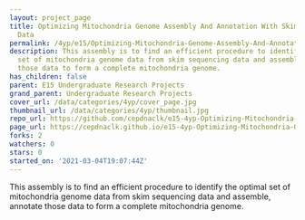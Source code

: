 ```yaml
---
layout: project_page
title: Optimizing Mitochondria Genome Assembly And Annotation With Skim Sequencing
  Data
permalink: /4yp/e15/Optimizing-Mitochondria-Genome-Assembly-And-Annotation-With-Skim-Sequencing-Data/
description: This assembly is to find an efficient procedure to identify the optimal
  set of mitochondria genome data from skim sequencing data and assemble, annotate
  those data to form a complete mitochondria genome.
has_children: false
parent: E15 Undergraduate Research Projects
grand_parent: Undergraduate Research Projects
cover_url: /data/categories/4yp/cover_page.jpg
thumbnail_url: /data/categories/4yp/thumbnail.jpg
repo_url: https://github.com/cepdnaclk/e15-4yp-Optimizing-Mitochondria-Genome-Assembly-And-Annotation-With-Skim-Sequencing-Data
page_url: https://cepdnaclk.github.io/e15-4yp-Optimizing-Mitochondria-Genome-Assembly-And-Annotation-With-Skim-Sequencing-Data
forks: 2
watchers: 0
stars: 0
started_on: '2021-03-04T19:07:44Z'
---
```


This assembly is to find an efficient procedure to identify the optimal set of mitochondria genome data from skim sequencing data and assemble, annotate those data to form a complete mitochondria genome.